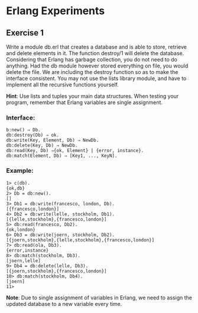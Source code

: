 Erlang Experiments
==================

Exercise 1
----------

Write a module db.erl that creates a database and is able to store, retrieve and delete elements in
it. The function destroy/1 will delete the database. Considering that Erlang has garbage
collection, you do not need to do anything. Had the db module however stored everything on
file, you would delete the file. We are including the destroy function so as to make the interface
consistent. You may not use the lists library module, and have to implement all the recursive
functions yourself.

**Hint**: Use lists and tuples your main data structures. When testing your program, remember that
Erlang variables are single assignment.

### Interface:
    b:new() ⇒ Db.
    db:destroy(Db) ⇒ ok.
    db:write(Key, Element, Db) ⇒ NewDb.
    db:delete(Key, Db) ⇒ NewDb.
    db:read(Key, Db) ⇒{ok, Element} | {error, instance}.
    db:match(Element, Db) ⇒ [Key1, ..., KeyN].

### Example:
    1> c(db).
    {ok,db}
    2> Db = db:new().
    []
    3> Db1 = db:write(francesco, london, Db).
    [{francesco,london}]
    4> Db2 = db:write(lelle, stockholm, Db1).
    [{lelle,stockholm},{francesco,london}]
    5> db:read(francesco, Db2).
    {ok,london}
    6> Db3 = db:write(joern, stockholm, Db2).
    [{joern,stockholm},{lelle,stockholm},{francesco,london}]
    7> db:read(ola, Db3).
    {error,instance}
    8> db:match(stockholm, Db3).
    [joern,lelle]
    9> Db4 = db:delete(lelle, Db3).
    [{joern,stockholm},{francesco,london}]
    10> db:match(stockholm, Db4).
    [joern]
    11>
**Note**: Due to single assignment of variables in Erlang, we need to assign the updated database to
a new variable every time.